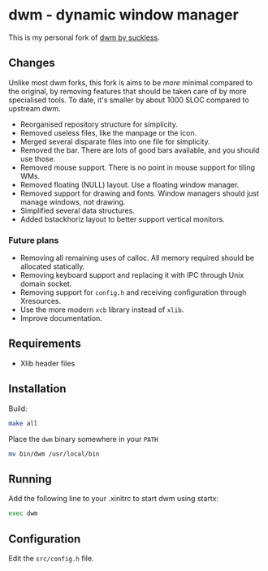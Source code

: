 # dwm - dynamic window manager

This is my personal fork of [dwm by suckless](https://dwm.suckless.org/).

## Changes

Unlike most dwm forks, this fork is aims to be *more* minimal compared to the original, by removing features that should be taken care of by more specialised tools. To date, it's smaller by about 1000 SLOC compared to upstream dwm.

- Reorganised repository structure for simplicity.
- Removed useless files, like the manpage or the icon.
- Merged several disparate files into one file for simplicity.
- Removed the bar. There are lots of good bars available, and you should use those.
- Removed mouse support. There is no point in mouse support for tiling WMs.
- Removed floating (NULL) layout. Use a floating window manager.
- Removed support for drawing and fonts. Window managers should just manage windows, not drawing.
- Simplified several data structures.
- Added bstackhoriz layout to better support vertical monitors.

### Future plans

- Removing all remaining uses of calloc. All memory required should be allocated statically.
- Removing keyboard support and replacing it with IPC through Unix domain socket.
- Removing support for `config.h` and receiving configuration through Xresources.
- Use the more modern `xcb` library instead of `xlib`.
- Improve documentation.

## Requirements

- Xlib header files

## Installation

Build:

```bash
make all
```

Place the `dwm` binary somewhere in your `PATH`

```bash
mv bin/dwm /usr/local/bin
```

## Running

Add the following line to your .xinitrc to start dwm using startx:

```bash
exec dwm
```

## Configuration

Edit the `src/config.h` file.
